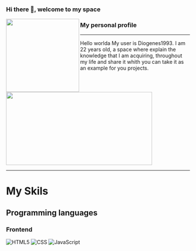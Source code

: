### Hi there 👋, welcome to my space

<p>
  <img align="left" width="200" height="200" src="https://raw.githubusercontent.com/Diogenes1993/Diogenes1993/master/Img/homercat.png?raw=true">
  
### My personal profile
---

Hello worlda
My user is Diogenes1993. I am 22 years old, a space where explain the knowledge that I am acquiring,
throughout my life and share it whith you can take it as an example for you projects.

<img align="center" width="400" height="200" src="https://media.tenor.com/vapdwHzWOkIAAAAd/musashi-musashi-miyamoto.gif">

</p>

---

# My Skils

## Programming languages

### Frontend

![HTML5](https://img.shields.io/badge/html5-%23E34F26.svg?style=for-the-badge&logo=html5&logoColor=white)
![CSS](https://img.shields.io/badge/css3-%231572B6.svg?style=for-the-badge&logo=css3&logoColor=white)
![JavaScript](https://img.shields.io/badge/javascript-%23323330.svg?style=for-the-badge&logo=javascript&logoColor=%23F7DF1E)
